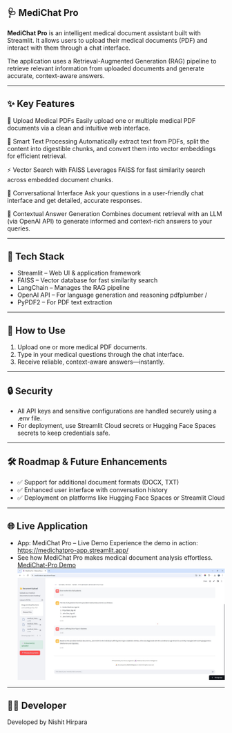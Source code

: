 
## 🩺 MediChat Pro


**MediChat Pro** is an intelligent medical document assistant built with Streamlit.
It allows users to upload their medical documents (PDF) and interact with them through a chat interface.

The application uses a Retrieval-Augmented Generation (RAG) pipeline to retrieve relevant information from uploaded documents and generate accurate, context-aware answers.

---
## ✨ Key Features

 📄 Upload Medical PDFs Easily upload one or multiple medical PDF documents via a clean and intuitive web interface.

 🧠 Smart Text Processing Automatically extract text from PDFs, split the content into digestible chunks, and convert them into vector embeddings for efficient retrieval.

 ⚡ Vector Search with FAISS Leverages FAISS for fast similarity search across embedded document chunks.

 💬 Conversational Interface Ask your questions in a user-friendly chat interface and get detailed, accurate responses.

 🤖 Contextual Answer Generation Combines document retrieval with an LLM (via OpenAI API) to generate informed and context-rich answers to your queries.

 ---
## 🚀 Tech Stack

- Streamlit – Web UI & application framework 
- FAISS – Vector database for fast similarity search 
- LangChain – Manages the RAG pipeline 
- OpenAI API – For language generation and reasoning pdfplumber / 
- PyPDF2 – For PDF text extraction

---
## 📌 How to Use

  1. Upload one or more medical PDF documents. 
  2. Type in your medical questions through the chat interface. 
  3. Receive reliable, context-aware answers—instantly.

---

## 🔒 Security

- All API keys and sensitive configurations are handled securely using a .env file. 
- For deployment, use Streamlit Cloud secrets or Hugging Face Spaces secrets to keep credentials safe.

---
## 🛠️ Roadmap & Future Enhancements

- ✅ Support for additional document formats (DOCX, TXT)
- ✅ Enhanced user interface with conversation history 
- ✅ Deployment on platforms like Hugging Face Spaces or Streamlit Cloud

---
## 🌐 Live Application

- App: MediChat Pro – Live Demo Experience the demo in action: https://medichatpro-app.streamlit.app/
- See how MediChat Pro makes medical document analysis effortless. [MediChat-Pro Demo](https://github.com/user-attachments/assets/2346fc71-0327-4ca0-aa58-541069cb2dcf)
![image_alt](https://github.com/nishit2571988/MediChatPro/blob/13896b853c8b9556125ae8d9e8e814742e3ab4e1/Demo%20-%20MediChat%20Pro.jpg)

---
## 👨‍💻 Developer
Developed by Nishit Hirpara
